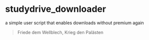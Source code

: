 # studydrive_downloader
a simple user script that enables downloads without premium again


> Friede dem Wellblech, Krieg den Palästen
